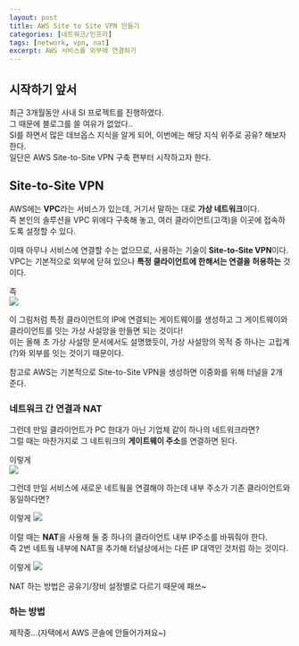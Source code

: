 ```yaml
---
layout: post
title: AWS Site to Site VPN 만들기
categories: [네트워크/인프라]
tags: [network, vpn, nat]
excerpt: AWS 서비스를 외부에 연결하기
---
```


## 시작하기 앞서
최근 3개월동안 사내 SI 프로젝트를 진행하였다.  
그 때문에 블로그를 쓸 여유가 없었다..  
SI를 하면서 많은 데브옵스 지식을 알게 되어, 이번에는 해당 지식 위주로 공유? 해보자 한다.  
일단은 AWS Site-to-Site VPN 구축 편부터 시작하고자 한다.

## Site-to-Site VPN
AWS에는 **VPC**라는 서비스가 있는데, 거기서 말하는 대로 **가상 네트워크**이다.  
즉 본인의 솔루션을 VPC 위에다 구축해 놓고, 여러 클라이언트(고객)을 이곳에 접속하도록 설정할 수 있다.  

이때 아무나 서비스에 연결할 수는 없으므로, 사용하는 기술이 **Site-to-Site VPN**이다.  
VPC는 기본적으로 외부에 닫혀 있으나 **특정 클라이언트에 한해서는 연결을 허용하는** 것이다.

즉  
![](https://velog.velcdn.com/images/kaebalkreator/post/711ecef3-6987-4eea-a64c-2c8acb720187/image.png)


이 그림처럼 특정 클라이언트의 IP에 연결되는 게이트웨이를 생성하고 그 게이트웨이와 클라이언트를 잇는 가상 사설망을 만들면 되는 것이다!  
이는 올해 초 가상 사설망 문서에서도 설명했듯이, 가상 사설망의 목적 중 하나는 고립계(?)와 외부를 잇는 것이기 때문이다.  

참고로 AWS는 기본적으로 Site-to-Site VPN을 생성하면 이중화를 위해 터널을 2개 준다.

### 네트워크 간 연결과 NAT
그런데 만일 클라이언트가 PC 한대가 아닌 기업체 같이 하나의 네트워크라면?  
그럴 때는 마찬가지로 그 네트워크의 **게이트웨이 주소**를 연결하면 된다.

이렇게  
![](https://velog.velcdn.com/images/kaebalkreator/post/14d380d3-e9b6-4ec4-9485-abe0936305f8/image.png)

그런데 만일 서비스에 새로운 네트웤을 연결해야 하는데 내부 주소가 기존 클라이언트와 동일하다면?  

이렇게
![](https://velog.velcdn.com/images/kaebalkreator/post/9b35cde9-9901-4485-99c3-ddd23b05faa3/image.png)

이럴 때는 **NAT**을 사용해 둘 중 하나의 클라이언트 내부 IP주소를 바꿔줘야 한다.  
즉 2번 네트웤 내부에 NAT을 추가해 터널상에서는 다른 IP 대역인 것처럼 하는 것이다.

이렇게
![](https://velog.velcdn.com/images/kaebalkreator/post/d249882f-7f0a-46b0-b26a-f2e697fc2f19/image.png)

NAT 하는 방법은 공유기/장비 설정별로 다르기 때문에 패쓰~

### 하는 방법
제작중...(자택에서 AWS 콘솔에 안들어가져요~)
